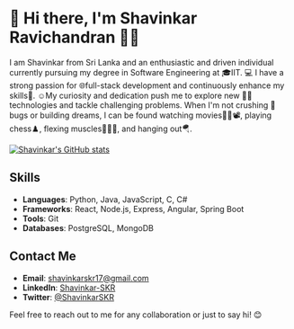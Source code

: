 # 👋 Hi there, I'm Shavinkar Ravichandran 🧑‍🎓

I am Shavinkar from Sri Lanka and an enthusiastic and driven individual currently pursuing my degree in Software Engineering at 🎓IIT. 💻 I have a strong passion for 🌐full-stack development and continuously enhance my skills🎲. ☺️My curiosity and dedication push me to explore new 🧑‍💻technologies and tackle challenging problems. When I'm not crushing 🐞bugs or building dreams, I can be found watching movies🎥🍿📽️, playing chess♟️, flexing muscles💪🏋️‍♂️, and hanging out🪂.

[![Shavinkar's GitHub stats](https://github-readme-stats.vercel.app/api?username=Shavinkar-SKR&show_icons=true&theme=midnight-purple)](https://github.com/Shavinkar-SKR/github-readme-stats)

## Skills
- **Languages**: Python, Java, JavaScript, C, C#
- **Frameworks**: React, Node.js, Express, Angular, Spring Boot
- **Tools**: Git
- **Databases**: PostgreSQL, MongoDB

## Contact Me
- **Email**: shavinkarskr17@gmail.com
- **LinkedIn**: [Shavinkar-SKR](https://www.linkedin.com/in/shavinkarskr)
- **Twitter**: [@ShavinkarSKR](https://twitter.com/ShavinkarSKR)

Feel free to reach out to me for any collaboration or just to say hi! 😊
